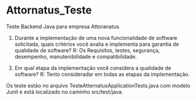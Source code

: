 # Attornatus_Teste
Teste Backend Java para empresa Attoranatus

1.	Durante a implementação de uma nova funcionalidade de software solicitada, quais critérios você avalia e implementa para garantia de qualidade de software?
  R: Os Requisitos, testes, segurança, desempenho, manutenibilidade e compatibilidade.

2.	Em qual etapa da implementação você considera a qualidade de software?
  R: Tento consideradar em todas as etapas da implementação.
  
  Os teste estão no arquivo TesteAtternatusApplicationTests.java com modelo Junit e está localizado no caminho src/test/java.
  
